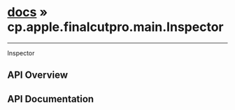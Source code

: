 # [docs](index.md) » cp.apple.finalcutpro.main.Inspector
---

Inspector

## API Overview

## API Documentation

